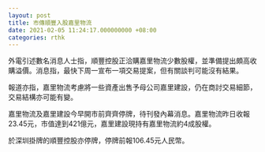 ```yaml
---
layout: post
title: 市傳順豐入股嘉里物流
date: 2021-02-05 11:24:17.000000000 +08:00
categories: rthk
---
```


外電引述數名消息人士指，順豐控股正洽購嘉里物流少數股權，並準備提出頗高收購溢價。消息指，最快下周一宣布一項交易提案，但有關談判可能沒有結果。

報道亦指，嘉里物流考慮將一些資產出售予母公司嘉里建設，仍在商討交易細節，交易結構亦可能有變。

嘉里物流及嘉里建設今早開市前齊齊停牌，待刊發內幕消息。嘉里物流昨日收報23.45元，市值達到421億元，嘉里建設現持有嘉里物流約4成股權。

於深圳掛牌的順豐控股亦停牌，停牌前報106.45元人民幣。
